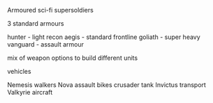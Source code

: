 Armoured sci-fi supersoldiers

3 standard armours

hunter - light recon
aegis - standard frontline 
goliath - super heavy 
vanguard - assault armour

mix of weapon options to build different units 

vehicles

Nemesis walkers
Nova assault bikes
crusader tank
Invictus transport
Valkyrie aircraft 